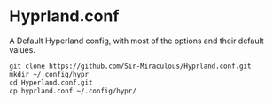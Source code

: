 # Hyprland.conf
A Default Hyperland config, with most of the options and their default values. 



```markdown
git clone https://github.com/Sir-Miraculous/Hyprland.conf.git
mkdir ~/.config/hypr
cd Hyperland.conf.git
cp hyprland.conf ~/.config/hypr/
